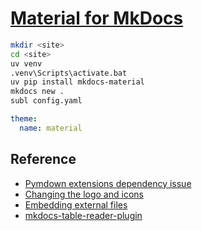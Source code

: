 # [Material for MkDocs](https://github.com/squidfunk/mkdocs-material)

```sh
mkdir <site>
cd <site>
uv venv
.venv\Scripts\activate.bat
uv pip install mkdocs-material
mkdocs new .
subl config.yaml
```

```yaml
theme:
  name: material
```

## Reference

- [Pymdown extensions dependency issue](https://github.com/squidfunk/mkdocs-material/issues/5526)
- [Changing the logo and icons](https://squidfunk.github.io/mkdocs-material/setup/changing-the-logo-and-icons/)
- [Embedding external files](https://squidfunk.github.io/mkdocs-material/reference/code-blocks/#embedding-external-files)
- [mkdocs-table-reader-plugin](https://timvink.github.io/mkdocs-table-reader-plugin/)